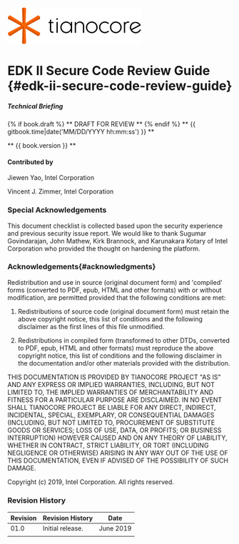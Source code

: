 <!--- @file
  README.md for EDK II Secure Code Review Guide

  Copyright (c) 2019, Intel Corporation. All rights reserved.<BR>

  Redistribution and use in source (original document form) and 'compiled'
  forms (converted to PDF, epub, HTML and other formats) with or without
  modification, are permitted provided that the following conditions are met:

  1) Redistributions of source code (original document form) must retain the
     above copyright notice, this list of conditions and the following
     disclaimer as the first lines of this file unmodified.

  2) Redistributions in compiled form (transformed to other DTDs, converted to
     PDF, epub, HTML and other formats) must reproduce the above copyright
     notice, this list of conditions and the following disclaimer in the
     documentation and/or other materials provided with the distribution.

  THIS DOCUMENTATION IS PROVIDED BY TIANOCORE PROJECT "AS IS" AND ANY EXPRESS OR
  IMPLIED WARRANTIES, INCLUDING, BUT NOT LIMITED TO, THE IMPLIED WARRANTIES OF
  MERCHANTABILITY AND FITNESS FOR A PARTICULAR PURPOSE ARE DISCLAIMED. IN NO
  EVENT SHALL TIANOCORE PROJECT  BE LIABLE FOR ANY DIRECT, INDIRECT, INCIDENTAL,
  SPECIAL, EXEMPLARY, OR CONSEQUENTIAL DAMAGES (INCLUDING, BUT NOT LIMITED TO,
  PROCUREMENT OF SUBSTITUTE GOODS OR SERVICES; LOSS OF USE, DATA, OR PROFITS;
  OR BUSINESS INTERRUPTION) HOWEVER CAUSED AND ON ANY THEORY OF LIABILITY,
  WHETHER IN CONTRACT, STRICT LIABILITY, OR TORT (INCLUDING NEGLIGENCE OR
  OTHERWISE) ARISING IN ANY WAY OUT OF THE USE OF THIS DOCUMENTATION, EVEN IF
  ADVISED OF THE POSSIBILITY OF SUCH DAMAGE.

-->

<img src="media/TianocoreTitlePageLogo.jpg" width="300" />

# EDK II Secure Code Review Guide {#edk-ii-secure-code-review-guide}



<!---
### {{ book.title }}
-->
##### Technical Briefing

{% if book.draft %}
** DRAFT FOR REVIEW **
{% endif %}
** {{ gitbook.time|date('MM/DD/YYYY hh:mm:ss') }} **

** {{ book.version }} **

#### Contributed by

Jiewen Yao, Intel Corporation

Vincent J. Zimmer, Intel Corporation




### Special Acknowledgements
This document checklist is collected based upon the security experience and previous security issue report. We would like to thank Sugumar Govindarajan, John Mathew, Kirk Brannock, and Karunakara Kotary of Intel Corporation who provided the thought on hardening the platform.

### Acknowledgements{#acknowledgments}

Redistribution and use in source (original document form) and 'compiled'
forms (converted to PDF, epub, HTML and other formats) with or without
modification, are permitted provided that the following conditions are met:

1. Redistributions of source code (original document form) must retain the
above copyright notice, this list of conditions and the following
disclaimer as the first lines of this file unmodified.

2. Redistributions in compiled form (transformed to other DTDs, converted to
PDF, epub, HTML and other formats) must reproduce the above copyright
notice, this list of conditions and the following disclaimer in the
documentation and/or other materials provided with the distribution.

THIS DOCUMENTATION IS PROVIDED BY TIANOCORE PROJECT "AS IS" AND ANY EXPRESS OR
IMPLIED WARRANTIES, INCLUDING, BUT NOT LIMITED TO, THE IMPLIED WARRANTIES OF
MERCHANTABILITY AND FITNESS FOR A PARTICULAR PURPOSE ARE DISCLAIMED. IN NO
EVENT SHALL TIANOCORE PROJECT BE LIABLE FOR ANY DIRECT, INDIRECT, INCIDENTAL,
SPECIAL, EXEMPLARY, OR CONSEQUENTIAL DAMAGES (INCLUDING, BUT NOT LIMITED TO,
PROCUREMENT OF SUBSTITUTE GOODS OR SERVICES; LOSS OF USE, DATA, OR PROFITS;
OR BUSINESS INTERRUPTION) HOWEVER CAUSED AND ON ANY THEORY OF LIABILITY,
WHETHER IN CONTRACT, STRICT LIABILITY, OR TORT (INCLUDING NEGLIGENCE OR
OTHERWISE) ARISING IN ANY WAY OUT OF THE USE OF THIS DOCUMENTATION, EVEN IF
ADVISED OF THE POSSIBILITY OF SUCH DAMAGE.

Copyright (c) 2019, Intel Corporation. All rights reserved.

### Revision History

| Revision | Revision History | Date |
| ---------- | ------------------ | ----------- |
| 01.0 | Initial release. | June 2019|
|  |  |  |


<!--- end of README.md
-->